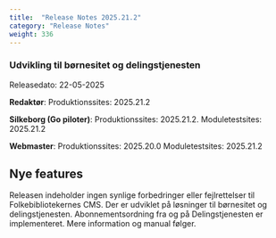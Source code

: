 ```yaml
---
title:  "Release Notes 2025.21.2"
category: "Release Notes"
weight: 336
---  
```


### Udvikling til børnesitet og delingstjenesten

Releasedato: 22-05-2025

**Redaktør**: Produktionssites: 2025.21.2

**Silkeborg (Go piloter)**: Produktionssites: 2025.21.2. Moduletestsites: 2025.21.2

**Webmaster**: Produktionssites: 2025.20.0 Moduletestsites: 2025.21.2

## Nye features
Releasen indeholder ingen synlige forbedringer eller fejlrettelser til Folkebibliotekernes CMS. Der er udviklet på løsninger til børnesitet og delingstjenesten. Abonnementsordning fra og på Delingstjenesten er implementeret. Mere information og manual følger. 
